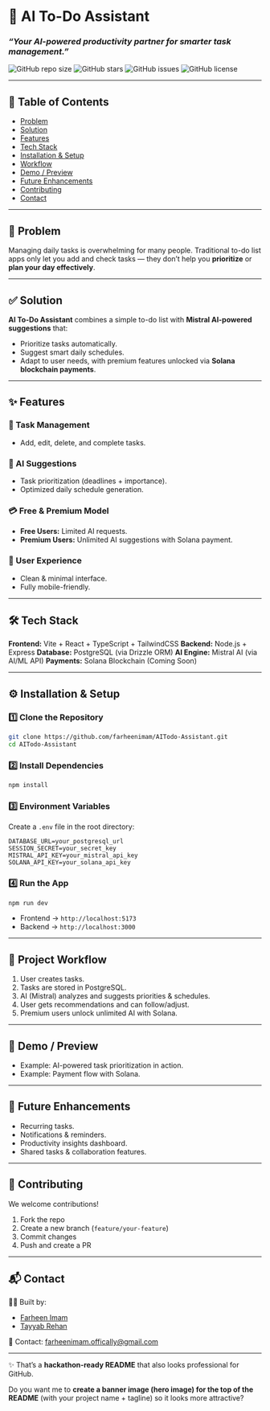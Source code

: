 # 🚀 AI To-Do Assistant

### *“Your AI-powered productivity partner for smarter task management.”*

![GitHub repo size](https://img.shields.io/github/repo-size/farheenimam/AITodo-Assistant)
![GitHub stars](https://img.shields.io/github/stars/farheenimam/AITodo-Assistant?style=social)
![GitHub issues](https://img.shields.io/github/issues/farheenimam/AITodo-Assistant)
![GitHub license](https://img.shields.io/github/license/farheenimam/AITodo-Assistant)

---

## 📑 Table of Contents

* [Problem](#-problem)
* [Solution](#-solution)
* [Features](#-features)
* [Tech Stack](#-tech-stack)
* [Installation & Setup](#️-installation--setup)
* [Workflow](#-project-workflow)
* [Demo / Preview](#-demo--preview)
* [Future Enhancements](#-future-enhancements)
* [Contributing](#-contributing)
* [Contact](#-contact)

---

## 📌 Problem

Managing daily tasks is overwhelming for many people. Traditional to-do list apps only let you add and check tasks — they don’t help you **prioritize** or **plan your day effectively**.

---

## ✅ Solution

**AI To-Do Assistant** combines a simple to-do list with **Mistral AI-powered suggestions** that:

* Prioritize tasks automatically.
* Suggest smart daily schedules.
* Adapt to user needs, with premium features unlocked via **Solana blockchain payments**.

---

## ✨ Features

### 📝 Task Management

* Add, edit, delete, and complete tasks.

### 🤖 AI Suggestions

* Task prioritization (deadlines + importance).
* Optimized daily schedule generation.

### 💳 Free & Premium Model

* **Free Users:** Limited AI requests.
* **Premium Users:** Unlimited AI suggestions with Solana payment.

### 📱 User Experience

* Clean & minimal interface.
* Fully mobile-friendly.

---

## 🛠 Tech Stack

**Frontend:** Vite + React + TypeScript + TailwindCSS
**Backend:** Node.js + Express
**Database:** PostgreSQL (via Drizzle ORM)
**AI Engine:** Mistral AI (via AI/ML API)
**Payments:** Solana Blockchain (Coming Soon)

---

## ⚙️ Installation & Setup

### 1️⃣ Clone the Repository

```bash
git clone https://github.com/farheenimam/AITodo-Assistant.git
cd AITodo-Assistant
```

### 2️⃣ Install Dependencies

```bash
npm install
```

### 3️⃣ Environment Variables

Create a `.env` file in the root directory:

```env
DATABASE_URL=your_postgresql_url
SESSION_SECRET=your_secret_key
MISTRAL_API_KEY=your_mistral_api_key
SOLANA_API_KEY=your_solana_api_key
```

### 4️⃣ Run the App

```bash
npm run dev
```

* Frontend → `http://localhost:5173`
* Backend → `http://localhost:3000`

---

## 🧩 Project Workflow

1. User creates tasks.
2. Tasks are stored in PostgreSQL.
3. AI (Mistral) analyzes and suggests priorities & schedules.
4. User gets recommendations and can follow/adjust.
5. Premium users unlock unlimited AI with Solana.

---

## 🎥 Demo / Preview



* Example: AI-powered task prioritization in action.
* Example: Payment flow with Solana.

---

## 🚀 Future Enhancements

* Recurring tasks.
* Notifications & reminders.
* Productivity insights dashboard.
* Shared tasks & collaboration features.

---

## 🤝 Contributing

We welcome contributions!

1. Fork the repo
2. Create a new branch (`feature/your-feature`)
3. Commit changes
4. Push and create a PR

---

## 📬 Contact

👩‍💻 Built by:

* [Farheen Imam](https://github.com/farheenimam)
* [Tayyab Rehan](https://github.com/tayyabrehan)

📧 Contact: [farheenimam.offically@gmail.com](mailto:farheenimam.offically@gmail.com)

---

✨ That’s a **hackathon-ready README** that also looks professional for GitHub.

Do you want me to **create a banner image (hero image) for the top of the README** (with your project name + tagline) so it looks more attractive?
